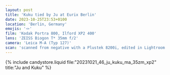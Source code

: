 ```yaml
---
layout: post
title: 'Kuku tied by Ju at Eurix Berlin'
date: 2023-10-25T23:53+0100
location: 'Berlin, Germany'
emojis: '🪢'
film: 'Kodak Portra 800, Ilford XP2 400'
lens: 'ZEISS Biogon T* 35mm f/2'
camera: 'Leica M-A (Typ 127)'
scan: 'scanned from negative with a Plustek 8200i, edited in Lightroom'
---
```


{% include candystore.liquid file:"20231021_46_ju_kuku_ma_35zm_xp2" title:"Ju and Kuku" %}